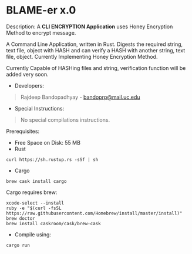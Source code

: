# BLAME-er x.0

Description: A **CLI ENCRYPTION Application** uses Honey Encryption Method to encrypt message.

A Command Line Application, written in Rust.
Digests the required string, text file, object with HASH and can verify a HASH with another string, text file, object.
Currently Implementing Honey Encryption Method.

Currently Capable of HASHing files and string, verification function will be added very soon.


 * Developers:
> Rajdeep Bandopadhyay - bandoprp@mail.uc.edu


 * Special Instructions:
> No special compilations instructions.



Prerequisites:

* Free Space on Disk: 55 MB
* Rust 
``` 
curl https://sh.rustup.rs -sSf | sh
```

* Cargo
```
brew cask install cargo
```
Cargo requires brew:
```
xcode-select --install
ruby -e "$(curl -fsSL https://raw.githubusercontent.com/Homebrew/install/master/install)"
brew doctor
brew install caskroom/cask/brew-cask
```

* Compile using:
```
cargo run
```
